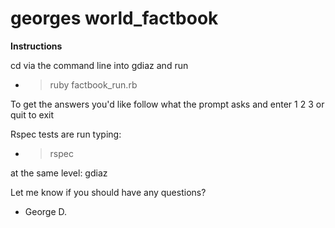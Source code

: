 georges world_factbook
==============

**Instructions**

cd via the command line into gdiaz and run

* >ruby factbook_run.rb

To get the answers you'd like follow what the prompt asks and enter 1 2 3 or quit to exit

Rspec tests are run typing:

* >rspec

at the same level: gdiaz

Let me know if you should have any questions?

- George D.

